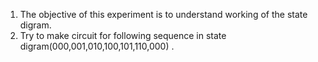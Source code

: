 1. The objective of this experiment is to understand working of the state digram.
2. Try to make circuit for following sequence in state digram(000,001,010,100,101,110,000) .

